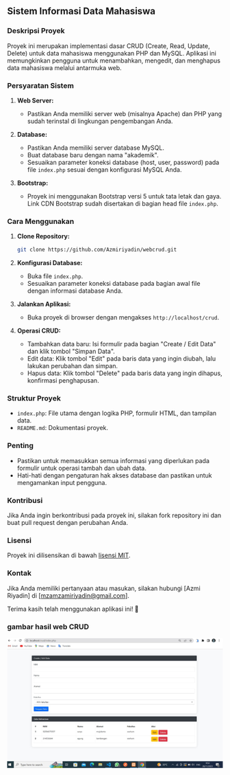 ## Sistem Informasi Data Mahasiswa

### Deskripsi Proyek
Proyek ini merupakan implementasi dasar CRUD (Create, Read, Update, Delete) untuk data mahasiswa menggunakan PHP dan MySQL. Aplikasi ini memungkinkan pengguna untuk menambahkan, mengedit, dan menghapus data mahasiswa melalui antarmuka web.

### Persyaratan Sistem
1. **Web Server:**
   - Pastikan Anda memiliki server web (misalnya Apache) dan PHP yang sudah terinstal di lingkungan pengembangan Anda.

2. **Database:**
   - Pastikan Anda memiliki server database MySQL.
   - Buat database baru dengan nama "akademik".
   - Sesuaikan parameter koneksi database (host, user, password) pada file `index.php` sesuai dengan konfigurasi MySQL Anda.

3. **Bootstrap:**
   - Proyek ini menggunakan Bootstrap versi 5 untuk tata letak dan gaya. Link CDN Bootstrap sudah disertakan di bagian head file `index.php`.

### Cara Menggunakan
1. **Clone Repository:**
   ```bash
   git clone https://github.com/Azmiriyadin/webcrud.git
   ```

2. **Konfigurasi Database:**
   - Buka file `index.php`.
   - Sesuaikan parameter koneksi database pada bagian awal file dengan informasi database Anda.

3. **Jalankan Aplikasi:**
   - Buka proyek di browser dengan mengakses `http://localhost/crud`.

4. **Operasi CRUD:**
   - Tambahkan data baru: Isi formulir pada bagian "Create / Edit Data" dan klik tombol "Simpan Data".
   - Edit data: Klik tombol "Edit" pada baris data yang ingin diubah, lalu lakukan perubahan dan simpan.
   - Hapus data: Klik tombol "Delete" pada baris data yang ingin dihapus, konfirmasi penghapusan.

### Struktur Proyek
- `index.php`: File utama dengan logika PHP, formulir HTML, dan tampilan data.
- `README.md`: Dokumentasi proyek.

### Penting
- Pastikan untuk memasukkan semua informasi yang diperlukan pada formulir untuk operasi tambah dan ubah data.
- Hati-hati dengan pengaturan hak akses database dan pastikan untuk mengamankan input pengguna.

### Kontribusi
Jika Anda ingin berkontribusi pada proyek ini, silakan fork repository ini dan buat pull request dengan perubahan Anda.

### Lisensi
Proyek ini dilisensikan di bawah [lisensi MIT](LICENSE).

### Kontak
Jika Anda memiliki pertanyaan atau masukan, silakan hubungi [Azmi Riyadin] di [mzamzamiriyadin@gmail.com].

Terima kasih telah menggunakan aplikasi ini! 🚀

### gambar hasil web CRUD
![Gambar Hasil Projek](image/projek.jpg "Hasil Projek Website CRUD")
